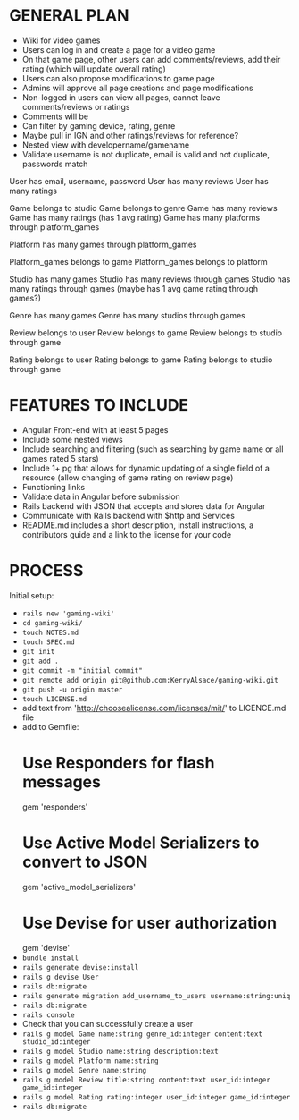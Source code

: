 # GENERAL PLAN

- Wiki for video games
- Users can log in and create a page for a video game
- On that game page, other users can add comments/reviews, add their rating (which will update overall rating)
- Users can also propose modifications to game page
- Admins will approve all page creations and page modifications
- Non-logged in users can view all pages, cannot leave comments/reviews or ratings
- Comments will be 
- Can filter by gaming device, rating, genre
- Maybe pull in IGN and other ratings/reviews for reference?
- Nested view with developername/gamename
- Validate username is not duplicate, email is valid and not duplicate, passwords match

<!-- USERS -->
User has email, username, password
User has many reviews
User has many ratings

<!-- GAMES -->
Game belongs to studio
Game belongs to genre
Game has many reviews
Game has many ratings (has 1 avg rating)
Game has many platforms through platform_games

<!-- PLATFORMS -->
Platform has many games through platform_games

<!-- PLATFORMGAMES -->
Platform_games belongs to game
Platform_games belongs to platform

<!-- STUDIOS -->
Studio has many games
Studio has many reviews through games
Studio has many ratings through games (maybe has 1 avg game rating through games?)

<!-- GENRES -->
Genre has many games
Genre has many studios through games

<!-- REVIEWS -->
Review belongs to user
Review belongs to game
Review belongs to studio through game

<!-- RATINGS -->
Rating belongs to user
Rating belongs to game
Rating belongs to studio through game

# FEATURES TO INCLUDE

- Angular Front-end with at least 5 pages
- Include some nested views
- Include searching and filtering
  (such as searching by game name or all games rated 5 stars)
- Include 1+ pg that allows for dynamic updating of a single field of a resource
  (allow changing of game rating on review page)
- Functioning links
- Validate data in Angular before submission
- Rails backend with JSON that accepts and stores data for Angular
- Communicate with Rails backend with $http and Services
- README.md includes a short description, install instructions, a contributors guide and a link to the license for your code

# PROCESS

Initial setup:

- `rails new 'gaming-wiki'`
- `cd gaming-wiki/`
- `touch NOTES.md`
- `touch SPEC.md`
- `git init`
- `git add .`
- `git commit -m "initial commit"`
- `git remote add origin git@github.com:KerryAlsace/gaming-wiki.git`
- `git push -u origin master`
- `touch LICENSE.md`
- add text from 'http://choosealicense.com/licenses/mit/' to LICENCE.md file
- add to Gemfile:
  # Use Responders for flash messages
  gem 'responders'
  # Use Active Model Serializers to convert to JSON
  gem 'active_model_serializers'
  # Use Devise for user authorization
  gem 'devise'
- `bundle install`
- `rails generate devise:install`
- `rails g devise User`
- `rails db:migrate`
- `rails generate migration add_username_to_users username:string:uniq`
- `rails db:migrate`
- `rails console`
- Check that you can successfully create a user
- `rails g model Game name:string genre_id:integer content:text studio_id:integer`
- `rails g model Studio name:string description:text`
- `rails g model Platform name:string`
- `rails g model Genre name:string`
- `rails g model Review title:string content:text user_id:integer game_id:integer`
- `rails g model Rating rating:integer user_id:integer game_id:integer`
- `rails db:migrate`